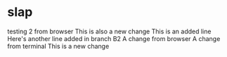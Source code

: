 # slap
testing 2 from browser
This is also a new change
This is an added line
Here's another line added in branch B2
A change from browser
A change from terminal
This is a new change